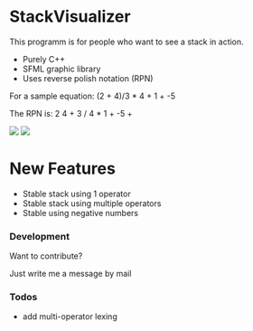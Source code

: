 # StackVisualizer

This programm is for people who want to see a stack in action.

  - Purely C++
  - SFML graphic library
  - Uses reverse polish notation (RPN)
  
  
  For a sample equation: (2 + 4)/3 * 4 + 1 + -5

  The RPN is:             2 4 + 3 / 4 * 1 + -5 +
  
  
  <img src="https://media.giphy.com/media/lqZ2ZyvCzLdidpIIHx/giphy.gif" />
  <img src="https://media.giphy.com/media/SAIbtkWRUwBgy0BgSD/giphy.gif" />
  

# New Features

  - Stable stack using 1 operator
  - Stable stack using multiple operators
  - Stable using negative numbers
 
### Development

Want to contribute?

Just write me a message by mail

### Todos

 - add multi-operator lexing
